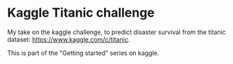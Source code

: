 # Kaggle Titanic challenge

My take on the kaggle challenge, to predict disaster survival from the titanic dataset: https://www.kaggle.com/c/titanic.

This is part of the "Getting started" series on kaggle.
